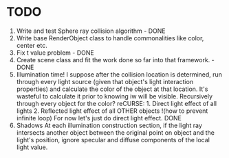 # TODO
1. Write and test Sphere ray collision algorithm - DONE
2. Write base RenderObject class to handle commonalities like color, center etc.
3. Fix t value problem - DONE
4. Create scene class and fit the work done so far into that framework. - DONE
5. Illumination time!
    I suppose after the collision location is determined, run through every light source (given that object's light interaction properties) and calculate the color of the object at that location. It's wasteful to calculate it prior to knowing iw will be visible.
    Recursively through every object for the color?
    reCURSE:
        1. Direct light effect of all lights
        2. Reflected light effect of all OTHER objects !(how to prevent infinite loop) 
    For now let's just do direct light effect.
    DONE
6. Shadows
   At each illumination construction section, if the light ray intersects another object between the original point on object and the light's position, ignore specular and diffuse components of the local light value.